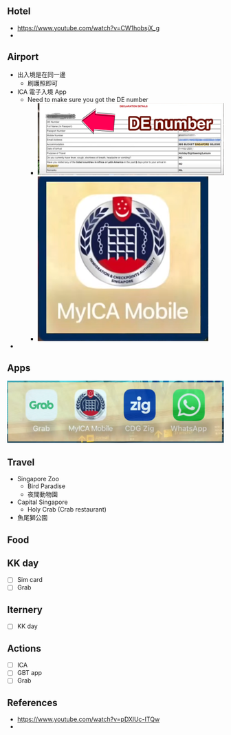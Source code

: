 ## Hotel
- https://www.youtube.com/watch?v=CW1hobsjX_g
- 
## Airport

- 出入境是在同一邊
	- 刷護照即可
- ICA 電子入境 App
	- Need to make sure you got the DE number 
		- ![](attachments/Pasted%20image%2020250712174012.png)
		- ![](attachments/Pasted%20image%2020250712173650.png)
- 
## Apps
![](attachments/Pasted%20image%2020250712175329.png)

## Travel
- Singapore Zoo
	- Bird Paradise
	- 夜間動物園
- Capital Singapore 
	- Holy Crab (Crab restaurant)
- 魚尾獅公園

## Food
## KK day
 -  [ ] Sim card
 -  [ ] Grab
## Iternery

-  [ ] KK day
## Actions
- [ ] ICA 
- [ ] GBT app
- [ ] Grab

## References
- https://www.youtube.com/watch?v=pDXlUc-ITQw
- 